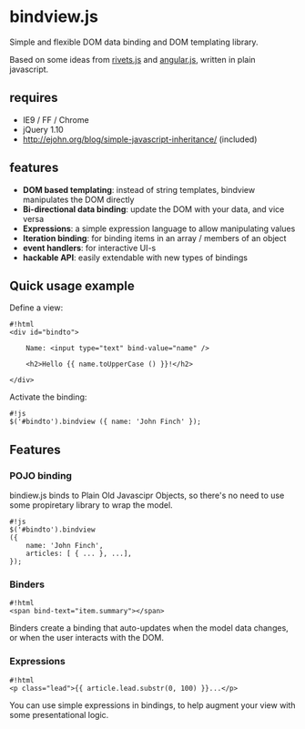 # bindview.js

Simple and flexible DOM data binding and DOM templating library.

Based on some ideas from [rivets.js](http://www.rivetsjs.com/) and [angular.js](http://angularjs.org/),
written in plain javascript.

## requires

  - IE9 / FF / Chrome
  - jQuery 1.10
  - <http://ejohn.org/blog/simple-javascript-inheritance/> (included)

## features

  - **DOM based templating**:
    instead of string templates, bindview manipulates the DOM directly
  - **Bi-directional data binding**:
    update the DOM with your data, and vice versa
  - **Expressions**:
    a simple expression language to allow manipulating values
  - **Iteration binding**:
    for binding items in an array / members of an object
  - **event handlers**:
    for interactive UI-s
  - **hackable API**:
    easily extendable with new types of bindings
## Quick usage example

Define a view:
```
#!html
<div id="bindto">

    Name: <input type="text" bind-value="name" />

    <h2>Hello {{ name.toUpperCase () }}!</h2>

</div>
```

Activate the binding:
```
#!js
$('#bindto').bindview ({ name: 'John Finch' });
```

## Features

### POJO binding

bindiew.js binds to Plain Old Javascipr Objects, so there's no need to use some
propiretary library to wrap the model.

```
#!js
$('#bindto').bindview
({
    name: 'John Finch',
    articles: [ { ... }, ...],
});
```

### Binders

```
#!html
<span bind-text="item.summary"></span>
```

Binders create a binding that auto-updates when the model data
changes, or when the user interacts with the DOM.

### Expressions

```
#!html
<p class="lead">{{ article.lead.substr(0, 100) }}...</p>

```

You can use simple expressions in bindings, to help augment your view with some presentational logic.


